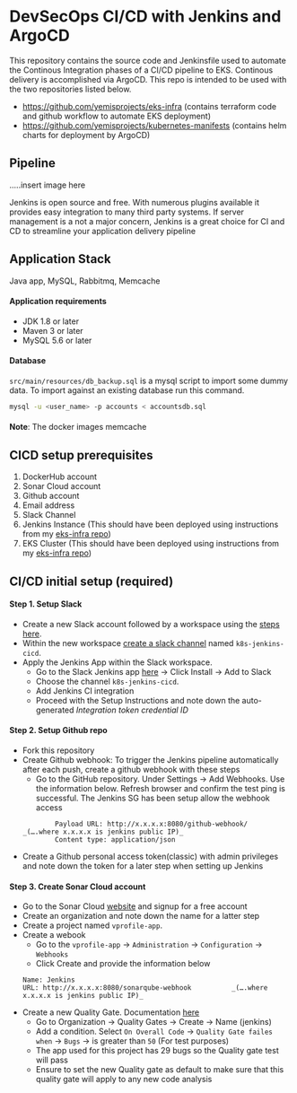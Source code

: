 # DevSecOps CI/CD with Jenkins and ArgoCD

This repository contains the source code and Jenkinsfile used to automate the Continous Integration phases of a CI/CD pipeline to EKS. Continous delivery is accomplished via ArgoCD. This repo is intended to be used with the two repositories listed below.
- https://github.com/yemisprojects/eks-infra (contains terraform code and github workflow to automate EKS deployment)
- https://github.com/yemisprojects/kubernetes-manifests (contains helm charts for deployment by ArgoCD)


## Pipeline 

.....insert image here

Jenkins is open source and free. With numerous plugins available it provides easy integration to many third party systems. If server management is a not a major concern, Jenkins is a great choice for CI and CD to streamline your application delivery pipeline

## Application Stack
Java app, MySQL, Rabbitmq, Memcache 

#### Application requirements
- JDK 1.8 or later
- Maven 3 or later
- MySQL 5.6 or later

<!--- 
## Technologies 
- Spring MVC
- Spring Security
- Spring Data JPA
- Maven
- JSP
- MySQL
--->

#### Database
`src/main/resources/db_backup.sql` is a mysql script to import some dummy data. To import against an existing database run this command.

```sh
mysql -u <user_name> -p accounts < accountsdb.sql
```

#### 
**Note**: The docker images memcache

## CICD setup prerequisites
1. DockerHub account
2. Sonar Cloud account
3. Github account
4. Email address
5. Slack Channel
5. Jenkins Instance (This should have been deployed using instructions from my [eks-infra repo](https://github.com/yemisprojects/eks-infra))
6. EKS Cluster (This should have been deployed using instructions from my [eks-infra repo](https://github.com/yemisprojects/eks-infra))

## CI/CD initial setup (required)

#### Step 1. Setup Slack
- Create a new Slack account followed by a workspace using the [steps here](https://slack.com/help/articles/206845317-Create-a-Slack-workspace). 
- Within the new workspace [create a slack channel](https://slack.com/help/articles/201402297-Create-a-channel) named `k8s-jenkins-cicd`.
- Apply the Jenkins App within the Slack workspace. 
    - Go to the Slack Jenkins app [here](https://slack.com/apps/A0F7VRFKN-jenkins-ci?tab=more_info) → Click Install → Add to Slack
    - Choose the channel `k8s-jenkins-cicd`. 
    - Add Jenkins CI integration
    - Proceed with the Setup Instructions and note down the auto-generated _Integration token credential ID_

#### Step 2. Setup Github repo
- Fork this repository
- Create Github webhook: To trigger the Jenkins pipeline automatically after each push, create a github webhook with these steps
    - Go to the GitHub repository. Under Settings → Add Webhooks. Use the information below. Refresh browser and confirm the test ping is successful. The Jenkins SG has been setup allow the webhook access
    ```
            Payload URL: http://x.x.x.x:8080/github-webhook/   _(….where x.x.x.x is jenkins public IP)_
            Content type: application/json
    ```
- Create a Github personal access token(classic) with admin privileges and note down the token for a later step when setting up Jenkins

#### Step 3. Create Sonar Cloud account
- Go to the Sonar Cloud [website](https://sonarcloud.io/) and signup for a free account
- Create an organization and note down the name for a latter step
- Create a project named `vprofile-app`. 
- Create a webook 
    - Go to the `vprofile-app` → `Administration` → `Configuration` → `Webhooks`
    - Click Create and provide the information below
    ```
    Name: Jenkins
    URL: http://x.x.x.x:8080/sonarqube-webhook          _(….where x.x.x.x is jenkins public IP)_
    ``` 
- Create a new Quality Gate. Documentation [here](https://docs.sonarsource.com/sonarcloud/standards/managing-quality-gates/#:~:text=To%20create%20a%20new%20quality,in%20Your%20Organization%20>%20Quality%20Gates.)
    - Go to Organization → Quality Gates → Create → Name (jenkins)
    - Add a condition. Select `On Overall Code` → `Quality Gate failes when` → `Bugs` → is greater than `50` (For test purposes)
    - The app used for this project has 29 bugs so the Quality gate test will pass
    - Ensure to set the new Quality gate as default to make sure that this quality gate will apply to any new code analysis
    <!---IMPORTANT https://jenkinshero.com/sonarqube-quality-gates-in-jenkins-build-pipeline/ --->